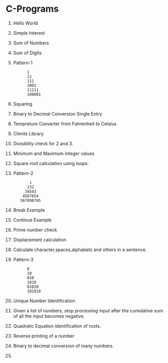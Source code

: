 # C-Programs

1. Hello World

2. Simple Interest

3. Sum of Numbers

4. Sum of Digits

5. Pattern-1

             1
             11
             111
             1001
             11111
             100001

6. Squaring

7. Binary to Decimal Conversion Single Entry

8. Tempreture Converter from Fahrenheit to Celsius

9. Climits Library

10. Divisiblity check for 2 and 3.

11. Minimum and Maximum integer values

12. Square root calculation using loops.

13. Pattern-2 

               1
              232
             34543
            4567654
           567898765
		   
14. Break Example

15. Continue Example

16. Prime number check

17. Displacement calculation

18. Calculate character,spaces,alphabets and others in a sentence.

19. Pattern-3 
          
		      0
              10
              010
              1010
              01010
              101010
			  
20. Unique Number Identification

21. Given a list of numbers, stop processing input after the cumulative sum of all the input becomes negative.

22. Quadratic Equation identification of roots.

23. Reverse printing of a number

24. Binary to decimal conversion of many numbers.

25.
